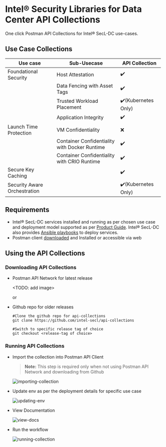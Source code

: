 # Intel® Security Libraries for Data Center API Collections	

One click Postman API Collections for Intel® SecL-DC use-cases.


## Use Case Collections

| Use case               | Sub-Usecase                           | API Collection      |
| ---------------------- | ------------------------------------- | --------------------|
| Foundational Security  | Host Attestation                      | ✔️                  |
|                        | Data Fencing  with Asset Tags         | ✔️                  |
|                        | Trusted Workload Placement            | ✔️(Kubernetes Only) |
|                        | Application Integrity                 | ✔️                  |
| Launch Time Protection | VM Confidentiality                    | ❌                  |
|  | Container Confidentiality with Docker Runtime | ✔️ |
|  | Container Confidentiality with CRIO Runtime | ✔️ |
| Secure Key Caching |  | ✔️ |
| Security Aware Orchestration |  | ✔️(Kubernetes Only) |


## Requirements

* Intel® SecL-DC services installed and running as per chosen use case and deployment model supported as per [Product Guide]([https://01.org/intel-secl/documentation/intel%C2%AE-secl-dc-product-guide](https://01.org/intel-secl/documentation/intel®-secl-dc-product-guide)). Intel® SecL-DC also provides [Ansible playbooks]() to deploy services.
* Postman client [downloaded](https://www.postman.com/downloads/) and Installed or accessible via web



## Using the API Collections

### Downloading API Collections

* Postman API Network for latest release

  <TODO: add image>

  or 

* Github repo for older releases

  ```shell
  #Clone the github repo for api-collections
  git clone https://github.com/intel-secl/api-collections
  
  #Switch to specific release tag of choice
  git checkout <release-tag of choice>
  ```



### Running API Collections

* Import the collection into Postman API Client

  > **Note:** This step is required only when not using Postman API Network and downloading from Github

  ![importing-collection](C:/Users/raghave2/git/docs/quick-start-guides/images/importing_collection.gif)

* Update env as per the deployment details for specific use case

  ![updating-env](C:/Users/raghave2/git/docs/quick-start-guides/images/updating_env.gif)

* View Documentation

  ![view-docs](C:/Users/raghave2/git/docs/quick-start-guides/images/view_documentation.gif)

* Run the workflow

  ![running-collection](C:/Users/raghave2/git/docs/quick-start-guides/images/running_collection.gif)

